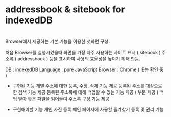 #
# addressbook & sitebook for indexedDB
#

Browser에서 제공하는 기본 기능을 이용한 첫화면 구성.

처음 Browser를 실행시켰을때 화면을 
  가장 자주 사용하는 사이트 표시 ( sitebook )
  주소록 ( addressbook )
등을 표시하여 사용의 효율성을 높이기 위해 만듬.

DB : indexedDB
Language : pure JavaScript
Browser : Chrome ( IE는 확인 중 )

- 구현된 기능
개별 주소에 대한 등록, 수정, 삭제 기능 제공
등록된 주소를 대상으로한 검색 기능 제공
등록된 주소록에 대해 백업할 수 있는 기능 제공 ( 부분 제공 )
백업 받아 놓은 파일을 읽어들여 주소록 구성 기능 제공

- 구현해야할 기능
개인 사진 등록
메인 페이지에 사용할 즐겨찾기 등록 및 관리 기능
